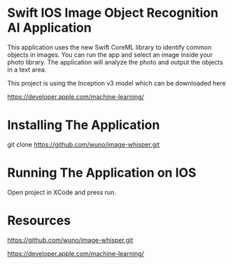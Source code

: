 # Swift IOS Image Object Recognition AI Application

This application uses the new Swift CoreML library to identify common objects
in images. You can run the app and select an image inside your photo library.
The application will analyze the photo and output the objects in a text area.

This project is using the Inception v3 model which can be downloaded here

https://developer.apple.com/machine-learning/

# Installing The Application

git clone https://github.com/wuno/image-whisper.git

# Running The Application on IOS

Open project in XCode and press run.

# Resources

https://github.com/wuno/image-whisper.git

https://developer.apple.com/machine-learning/

